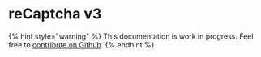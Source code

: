 # reCaptcha v3

{% hint style="warning" %}
This documentation is work in progress. Feel free to [contribute on Github](https://github.com/surjithctly/web3forms-docs).
{% endhint %}

